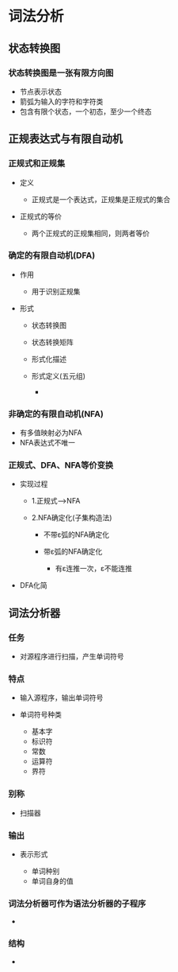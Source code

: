 # 词法分析

## 状态转换图

### 状态转换图是一张有限方向图

- 节点表示状态
- 箭弧为输入的字符和字符类
- 包含有限个状态，一个初态，至少一个终态

## 正规表达式与有限自动机

### 正规式和正规集

- 定义

	- 正规式是一个表达式，正规集是正规式的集合

- 正规式的等价

	- 两个正规式的正规集相同，则两者等价

### 确定的有限自动机(DFA)

- 作用

	- 用于识别正规集

- 形式

	- 状态转换图
	- 状态转换矩阵
	- 形式化描述
	- 形式定义(五元组)

		- 

### 非确定的有限自动机(NFA)

- 有多值映射必为NFA
- NFA表达式不唯一

### 正规式、DFA、NFA等价变换

- 实现过程

	- 1.正规式——>NFA
	- 2.NFA确定化(子集构造法)

		- 不带ε弧的NFA确定化
		- 带ε弧的NFA确定化

			- 有ε连推一次，ε不能连推

- DFA化简

## 词法分析器

### 任务

- 对源程序进行扫描，产生单词符号

### 特点

- 输入源程序，输出单词符号
- 单词符号种类

	- 基本字
	- 标识符
	- 常数
	- 运算符
	- 界符

### 别称

- 扫描器

### 输出

- 表示形式

	- 单词种别
	- 单词自身的值

### 词法分析器可作为语法分析器的子程序

- 

### 结构

- 

